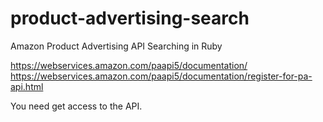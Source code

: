 # product-advertising-search
Amazon Product Advertising API Searching in Ruby

https://webservices.amazon.com/paapi5/documentation/
https://webservices.amazon.com/paapi5/documentation/register-for-pa-api.html

You need get access to the API. 

